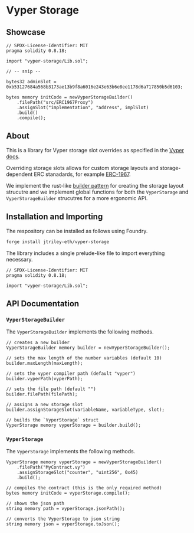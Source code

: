 # Vyper Storage

## Showcase

```solidity
// SPDX-License-Identifier: MIT
pragma solidity 0.8.18;

import "vyper-storage/Lib.sol";

// -- snip --

bytes32 adminSlot = 0xb53127684a568b3173ae13b9f8a6016e243e63b6e8ee1178d6a717850b5d6103;

bytes memory initCode = newVyperStorageBuilder()
    .filePath("src/ERC1967Proxy")
    .assignSlot("implementation", "address", implSlot)
    .build()
    .compile();
```

## About

This is a library for Vyper storage slot overrides as specified in the
[Vyper docs](https://docs.vyperlang.org/en/stable/compiling-a-contract.html#storage-layout).

Overriding storage slots allows for custom storage layouts and storage-dependent ERC stanadards,
for example [ERC-1967](https://eips.ethereum.org/EIPS/eip-1967).

We implement the rust-like
[builder pattern](https://rust-unofficial.github.io/patterns/patterns/creational/builder.html) for
creating the storage layout strucutre and we implement global functions for both the `VyperStorage`
and `VyperStorageBuilder` strucutres for a more ergonomic API.

## Installation and Importing

The respository can be installed as follows using Foundry.

```bash
forge install jtriley-eth/vyper-storage
```

The library includes a single prelude-like file to import everything necessary.

```solidity
// SPDX-License-Identifier: MIT
pragma solidity 0.8.18;

import "vyper-storage/Lib.sol";
```

## API Documentation

### `VyperStorageBuilder`

The `VyperStorageBuilder` implements the following methods.

```solidity
// creates a new builder
VyperStorageBuilder memory builder = newVyperStorageBuilder();

// sets the max length of the number variables (default 10)
builder.maxLength(maxLength);

// sets the vyper compiler path (default "vyper")
builder.vyperPath(vyperPath);

// sets the file path (default "")
builder.filePath(filePath);

// assigns a new storage slot
builder.assignStorageSlot(variableName, variableType, slot);

// builds the `VyperStorage` struct
VyperStorage memory vyperStorage = builder.build();
```

### `VyperStorage`

The `VyperStorage` implements the following methods.

```solidity
VyperStorage memory vyperStorage = newVyperStorageBuilder()
    .filePath("MyContract.vy")
    .assignStorageSlot("counter", "uint256", 0x45)
    .build();

// compiles the contract (this is the only required method)
bytes memory initCode = vyperStorage.compile();

// shows the json path
string memory path = vyperStorage.jsonPath();

// converts the VyperStorage to json string
string memory json = vyperStorage.toJson();
```
